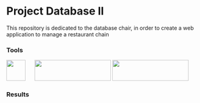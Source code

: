<h1>Project Database II</h1>
This repository is dedicated to the database chair, in order to create a web application to manage a restaurant chain

<h3>Tools</h3>

<img src="https://www.postgresql.org/media/img/about/press/elephant.png" width="50" height="55"/> &nbsp;&nbsp;&nbsp;&nbsp; <img src="https://www.python.org/static/img/python-logo.png" width="200" height="55"/> <img src="https://www.sqlalchemy.org/img/sqla_logo.png" width="200" height="55"/>


<h3>Results</h3>
